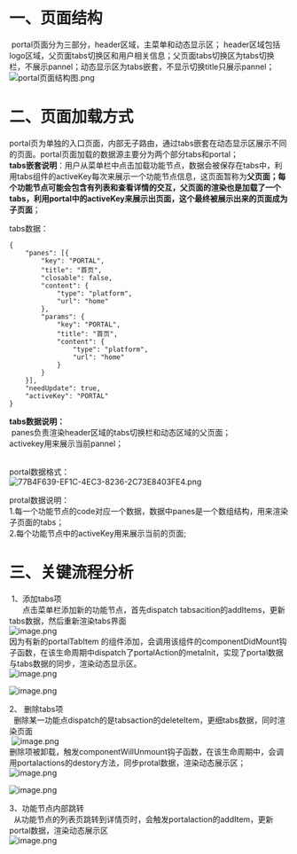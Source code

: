 <a name="xqwI2"></a>
# 一、页面结构
 portal页面分为三部分，header区域，主菜单和动态显示区； header区域包括logo区域，父页面tabs切换区和用户相关信息；父页面tabs切换区为tabs切换栏，不展示pannel；动态显示区为tabs嵌套，不显示切换title只展示pannel；<br />![portal页面结构图.png](http://design.yonyoucloud.com/static/yuque/0/2019/png/296771/1558172618130-d2adfc89-bcf9-4e7c-bf01-e0943ae63929.png#align=left&display=inline&height=532&name=portal%E9%A1%B5%E9%9D%A2%E7%BB%93%E6%9E%84%E5%9B%BE.png&originHeight=532&originWidth=751&size=8991&status=done&width=751)

<a name="5QUtc"></a>
# 二、页面加载方式
portal页为单独的入口页面，内部无子路由，通过tabs嵌套在动态显示区展示不同的页面。portal页面加载的数据源主要分为两个部分tabs和portal；<br />**tabs嵌套说明**：用户从菜单栏中点击加载功能节点，数据会被保存在tabs中，利用tabs组件的activeKey每次来展示一个功能节点信息，这页面暂称为**父页面；**每个功能节点可能会包含有列表和查看详情的交互，父页面的渲染也是加载了一个tabs，利用portal中的activeKey来展示出页面，这个最终被展示出来的页面成为**子页面**；

tabs数据：

```
{
    "panes": [{
        "key": "PORTAL",
        "title": "首页",
        "closable": false,
        "content": {
            "type": "platform",
            "url": "home"
        },
        "params": {
            "key": "PORTAL",
            "title": "首页",
            "content": {
                "type": "platform",
                "url": "home"
            }
        }
    }],
    "needUpdate": true,
    "activeKey": "PORTAL"
}

```
**tabs数据说明：**<br /> panes负责渲染header区域的tabs切换栏和动态区域的父页面；<br />activekey用来展示当前pannel；<br /> 

portal数据格式：<br />![77B4F639-EF1C-4EC3-8236-2C73E8403FE4.png](http://design.yonyoucloud.com/static/yuque/0/2019/png/296771/1558170097569-c163939c-4f35-4c10-a99a-e0134518e217.png#align=left&display=inline&height=1566&name=77B4F639-EF1C-4EC3-8236-2C73E8403FE4.png&originHeight=1566&originWidth=720&size=161922&status=done&width=720)

protal数据说明：<br />1.每一个功能节点的code对应一个数据，数据中panes是一个数组结构，用来渲染子页面的tabs；<br />2.每个功能节点中的activeKey用来展示当前的页面;
<a name="9uzQe"></a>
# 三、关键流程分析
 1、添加tabs项<br />      点击菜单栏添加新的功能节点，首先dispatch tabsacition的addItems，更新tabs数据，然后重新渲染tabs界面<br />![image.png](http://design.yonyoucloud.com/static/yuque/0/2019/png/296771/1558322653590-8eb755cc-7457-4a6b-9585-b0062b603e39.png#align=left&display=inline&height=502&name=image.png&originHeight=1456&originWidth=1152&size=315505&status=done&width=397) <br />因为有新的portalTabItem 的组件添加，会调用该组件的componentDidMount钩子函数，在该生命周期中dispatch了portalAction的metaInit，实现了portal数据与tabs数据的同步，渲染动态显示区。<br />![image.png](http://design.yonyoucloud.com/static/yuque/0/2019/png/296771/1558322860580-9cd25cc0-4171-42d6-b23b-5f9c8edfeda6.png#align=left&display=inline&height=126&name=image.png&originHeight=288&originWidth=1654&size=52699&status=done&width=722)

![image.png](http://design.yonyoucloud.com/static/yuque/0/2019/png/296771/1558322968838-5c20ecc5-5af7-4418-9190-db5fd458ff92.png#align=left&display=inline&height=700&name=image.png&originHeight=1396&originWidth=1436&size=366903&status=done&width=720)

2、 删除tabs项<br />  删除某一功能点dispatch的是tabsaction的deleteItem，更细tabs数据，同时渲染页面<br /> ![image.png](http://design.yonyoucloud.com/static/yuque/0/2019/png/296771/1558334238175-a5629656-ef88-4e95-a413-741eea4dec1d.png#align=left&display=inline&height=798&name=image.png&originHeight=798&originWidth=1528&size=173846&status=done&width=1528)<br />删除项被卸载，触发componentWillUnmount钩子函数，在该生命周期中，会调用portalactions的destory方法，同步protal数据，渲染动态展示区；<br />![image.png](http://design.yonyoucloud.com/static/yuque/0/2019/png/296771/1558334354344-488dd982-b85e-41de-bb8f-b44f6de91558.png#align=left&display=inline&height=147&name=image.png&originHeight=218&originWidth=1104&size=35984&status=done&width=744)

![image.png](http://design.yonyoucloud.com/static/yuque/0/2019/png/296771/1558334399387-27a9a52e-e19f-4ea2-8f01-09ca896e7541.png#align=left&display=inline&height=190&name=image.png&originHeight=190&originWidth=1342&size=65102&status=done&width=1342)

3、功能节点内部跳转<br />  从功能节点的列表页跳转到详情页时，会触发portalaction的addItem，更新portal数据，渲染动态展示区<br />![image.png](http://design.yonyoucloud.com/static/yuque/0/2019/png/296771/1558335104135-585e99f5-9091-4f13-b2a0-864e69cdd168.png#align=left&display=inline&height=190&name=image.png&originHeight=190&originWidth=1342&size=65102&status=done&width=1342)